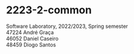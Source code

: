 # 2223-2-common
Software Laboratory, 2022/2023, Spring semester\
47224 André Graça\
46052 Daniel Caseiro\
48459 Diogo Santos
